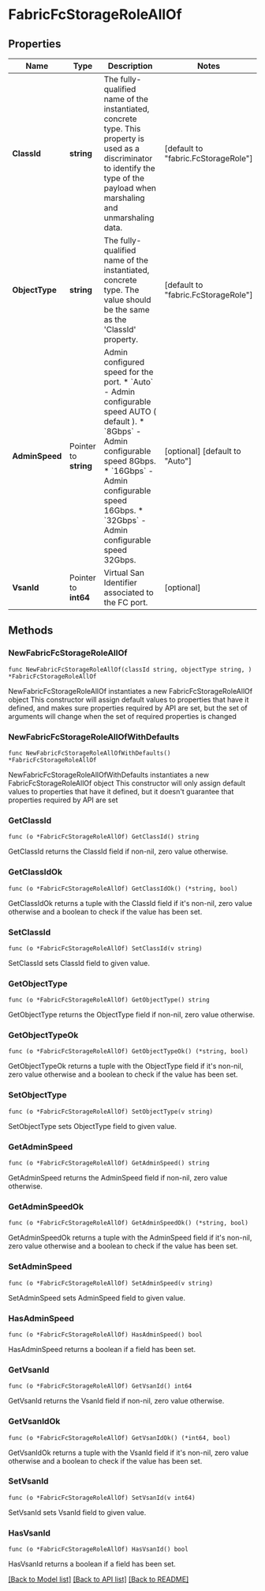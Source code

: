 # FabricFcStorageRoleAllOf

## Properties

Name | Type | Description | Notes
------------ | ------------- | ------------- | -------------
**ClassId** | **string** | The fully-qualified name of the instantiated, concrete type. This property is used as a discriminator to identify the type of the payload when marshaling and unmarshaling data. | [default to "fabric.FcStorageRole"]
**ObjectType** | **string** | The fully-qualified name of the instantiated, concrete type. The value should be the same as the &#39;ClassId&#39; property. | [default to "fabric.FcStorageRole"]
**AdminSpeed** | Pointer to **string** | Admin configured speed for the port. * &#x60;Auto&#x60; - Admin configurable speed AUTO ( default ). * &#x60;8Gbps&#x60; - Admin configurable speed 8Gbps. * &#x60;16Gbps&#x60; - Admin configurable speed 16Gbps. * &#x60;32Gbps&#x60; - Admin configurable speed 32Gbps. | [optional] [default to "Auto"]
**VsanId** | Pointer to **int64** | Virtual San Identifier associated to the FC port. | [optional] 

## Methods

### NewFabricFcStorageRoleAllOf

`func NewFabricFcStorageRoleAllOf(classId string, objectType string, ) *FabricFcStorageRoleAllOf`

NewFabricFcStorageRoleAllOf instantiates a new FabricFcStorageRoleAllOf object
This constructor will assign default values to properties that have it defined,
and makes sure properties required by API are set, but the set of arguments
will change when the set of required properties is changed

### NewFabricFcStorageRoleAllOfWithDefaults

`func NewFabricFcStorageRoleAllOfWithDefaults() *FabricFcStorageRoleAllOf`

NewFabricFcStorageRoleAllOfWithDefaults instantiates a new FabricFcStorageRoleAllOf object
This constructor will only assign default values to properties that have it defined,
but it doesn't guarantee that properties required by API are set

### GetClassId

`func (o *FabricFcStorageRoleAllOf) GetClassId() string`

GetClassId returns the ClassId field if non-nil, zero value otherwise.

### GetClassIdOk

`func (o *FabricFcStorageRoleAllOf) GetClassIdOk() (*string, bool)`

GetClassIdOk returns a tuple with the ClassId field if it's non-nil, zero value otherwise
and a boolean to check if the value has been set.

### SetClassId

`func (o *FabricFcStorageRoleAllOf) SetClassId(v string)`

SetClassId sets ClassId field to given value.


### GetObjectType

`func (o *FabricFcStorageRoleAllOf) GetObjectType() string`

GetObjectType returns the ObjectType field if non-nil, zero value otherwise.

### GetObjectTypeOk

`func (o *FabricFcStorageRoleAllOf) GetObjectTypeOk() (*string, bool)`

GetObjectTypeOk returns a tuple with the ObjectType field if it's non-nil, zero value otherwise
and a boolean to check if the value has been set.

### SetObjectType

`func (o *FabricFcStorageRoleAllOf) SetObjectType(v string)`

SetObjectType sets ObjectType field to given value.


### GetAdminSpeed

`func (o *FabricFcStorageRoleAllOf) GetAdminSpeed() string`

GetAdminSpeed returns the AdminSpeed field if non-nil, zero value otherwise.

### GetAdminSpeedOk

`func (o *FabricFcStorageRoleAllOf) GetAdminSpeedOk() (*string, bool)`

GetAdminSpeedOk returns a tuple with the AdminSpeed field if it's non-nil, zero value otherwise
and a boolean to check if the value has been set.

### SetAdminSpeed

`func (o *FabricFcStorageRoleAllOf) SetAdminSpeed(v string)`

SetAdminSpeed sets AdminSpeed field to given value.

### HasAdminSpeed

`func (o *FabricFcStorageRoleAllOf) HasAdminSpeed() bool`

HasAdminSpeed returns a boolean if a field has been set.

### GetVsanId

`func (o *FabricFcStorageRoleAllOf) GetVsanId() int64`

GetVsanId returns the VsanId field if non-nil, zero value otherwise.

### GetVsanIdOk

`func (o *FabricFcStorageRoleAllOf) GetVsanIdOk() (*int64, bool)`

GetVsanIdOk returns a tuple with the VsanId field if it's non-nil, zero value otherwise
and a boolean to check if the value has been set.

### SetVsanId

`func (o *FabricFcStorageRoleAllOf) SetVsanId(v int64)`

SetVsanId sets VsanId field to given value.

### HasVsanId

`func (o *FabricFcStorageRoleAllOf) HasVsanId() bool`

HasVsanId returns a boolean if a field has been set.


[[Back to Model list]](../README.md#documentation-for-models) [[Back to API list]](../README.md#documentation-for-api-endpoints) [[Back to README]](../README.md)


